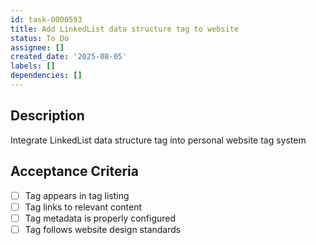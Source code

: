 ```yaml
---
id: task-0000593
title: Add LinkedList data structure tag to website
status: To Do
assignee: []
created_date: '2025-08-05'
labels: []
dependencies: []
---
```


## Description

Integrate LinkedList data structure tag into personal website tag system

## Acceptance Criteria

- [ ] Tag appears in tag listing
- [ ] Tag links to relevant content
- [ ] Tag metadata is properly configured
- [ ] Tag follows website design standards
